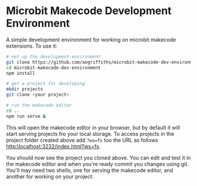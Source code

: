 # Microbit Makecode Development Environment
A simple development environment for working on microbit makecode extensions. To use it:

```bash
# set up the development environment
git clone https://github.com/aogriffiths/microbit-makecode-dev-environment
cd microbit-makecode-dev-environment
npm install

# get a project for developing
mkdir projects
git clone <your project>

# run the makecode editor
cd ..
npm run serve &
```

This will open the makecode editor in your browser, but by default it will start serving projects fro your local storage. To access projects in the project folder created above add `?ws=fs` too the URL as follows [http:\\localhost:3232/index.html?ws=fs]().

You should now see the project you cloned above. You can edit and test it in the makecode editor and when you're ready commit you changes using git. You'll may need two shells, one for serving the makecode editor, and another for working on your project.
